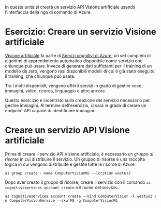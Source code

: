In questa unità si creerà un servizio API Visione artificiale usando l'interfaccia della riga di comando di Azure.

# <a name="exercise-create-a-computer-vision-service"></a>Esercizio: Creare un servizio Visione artificiale

[Visione artificiale](/azure/cognitive-services/computer-vision/home) fa parte di [Servizi cognitivi di Azure](/azure/cognitive-services/welcome), un set completo di algoritmi di apprendimento automatico disponibile come servizio che chiunque può usare. Invece di generare dati sufficienti per il training di un modello da zero, vengono resi disponibili modelli di cui è già stato eseguito il training, che chiunque può usare.

Tra i molti disponibili, vengono offerti servizi in grado di gestire voce, immagini, video, ricerca, linguaggio e altro ancora.

Questo esercizio è incentrato sulla creazione del servizio necessario per gestire immagini. Al termine dell'esercizio, si sarà in grado di creare un endpoint API capace di identificare immagini.

# <a name="create-a-computer-vision-api-service"></a>Creare un servizio API Visione artificiale

Prima di creare il servizio API Visione artificiale, è necessario un *gruppo di risorse* in cui distribuire il servizio. Un gruppo di risorse è una raccolta logica in cui vengono distribuite e gestite tutte le risorse di Azure.

```azurecli
az group create --name ComputerVisionRG --location westus2
```

Dopo aver creato il gruppo di risorse, creare il servizio con il comando `az cognitiveservices account create` e il nome del servizio. 

```azurecli
az cognitiveservices account create --kind ComputerVision -l westus2 -n ComputerVisionService --sku F0 -g ComputerVisionRG
```

